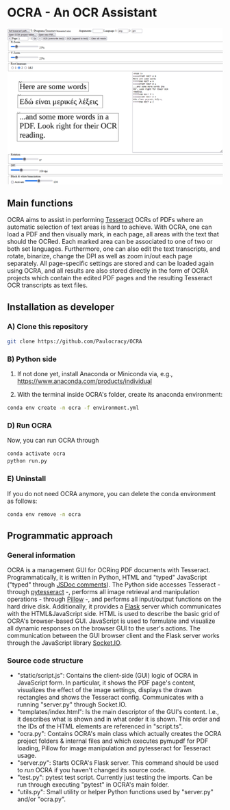 # OCRA - An OCR Assistant

<img src="OCRA_Example.png" width="600" />

## Main functions

OCRA aims to assist in performing [Tesseract](https://github.com/tesseract-ocr/tesseract)
OCRs of PDFs where an automatic selection of text areas is hard to achieve. With OCRA, one can load a PDF
and then visually mark, in each page, all areas with the text that should the OCRed. Each
marked area can be associated to one of two or both set languages. Furthermore, one can also edit the text transcripts,
and rotate, binarize, change the DPI as well as zoom in/out each page separately. All page-specific settings are stored and can be loaded
again using OCRA, and all results are also stored directly in the form of OCRA projects which contain the
edited PDF pages and the resulting Tesseract OCR transcripts as text files.

## Installation as developer

### A) Clone this repository

```sh
git clone https://github.com/Paulocracy/OCRA
```

### B) Python side

1. If not done yet, install Anaconda or Miniconda via, e.g., https://www.anaconda.com/products/individual

2. With the terminal inside OCRA's folder, create its anaconda environment:

```sh
conda env create -n ocra -f environment.yml
```

### D) Run OCRA

Now, you can run OCRA through

```sh
conda activate ocra
python run.py
```

### E) Uninstall

If you do not need OCRA anymore, you can delete the conda environment as follows:

```sh
conda env remove -n ocra
```

## Programmatic approach

### General information

OCRA is a management GUI for OCRing PDF documents with Tesseract. Programmatically, it is written in Python, HTML and "typed" JavaScript ("typed" through [JSDoc comments](https://www.typescriptlang.org/docs/handbook/jsdoc-supported-types.html)). The Python side accesses Tesseract - through [pytesseract](https://github.com/madmaze/pytesseract) -, performs all image retrieval and manipulation operations - through [Pillow](https://python-pillow.org/) -, and performs all input/output functions on the hard drive disk. Additionally, it provides a [Flask](https://github.com/pallets/flask/) server which communicates with the HTML&JavaScript side. HTML is used to describe the basic grid of OCRA's browser-based GUI. JavaScript is used to formulate and visualize all dynamic responses on the browser GUI to the user's actions. The communication between the GUI browser client and the Flask server works through the JavaScript library [Socket.IO](https://github.com/socketio/socket.io).

### Source code structure

* "static/script.js": Contains the client-side (GUI) logic of OCRA in JavaScript form. In particular, it shows the PDF page's content, visualizes the effect of the image settings, displays the drawn rectangles and shows the Tesseract config. Communicates with a running "server.py" through Socket.IO.
* "templates/index.html": Is the main descriptor of the GUI's content. I.e., it describes what is shown and in what order it is shown. This order and the IDs of the HTML elements are referenced in "script.ts".
* "ocra.py": Contains OCRA's main class which actually creates the OCRA project folders & internal files and which executes pymupdf for PDF loading, Pillow for image manipulation and pytesseract for Tesseract usage.
* "server.py": Starts OCRA's Flask server. This command should be used to *run* OCRA if you haven't changed its source code.
* "test.py": pytest test script. Currently just testing the imports. Can be run through executing "pytest" in OCRA's main folder.
* "utils.py": Small utility or helper Python functions used by "server.py" and/or "ocra.py".
